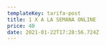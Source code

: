 ```yaml
---
templateKey: tarifa-post
title: 1 X A LA SEMANA ONLINE
price: 40
date: 2021-01-22T17:28:56.724Z
---
```

